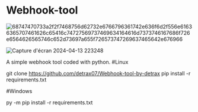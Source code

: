 # Webhook-tool
![68747470733a2f2f7468756d62732e6766796361742e636f6d2f556e61636365707461626c65416c74727569737469634164616d7373746167686f726e6564626565746c652d73697a655f726573747269637465642e676966](https://github.com/detrax07/Webhook-tool-by-detrax/assets/87242613/e1ab1db3-b044-4c93-ad15-af8a3503d3b7)

![Capture d'écran 2024-04-13 223248](https://github.com/detrax07/Webhook-tool-by-detrax/assets/87242613/fce8e943-3eac-41d8-b6c7-23f89f0d7246)

A simple webhook tool coded with python.
#Linux

git clone https://github.com/detrax07/Webhook-tool-by-detrax
pip install -r requirements.txt

#Windows

py -m pip install -r requirements.txt


